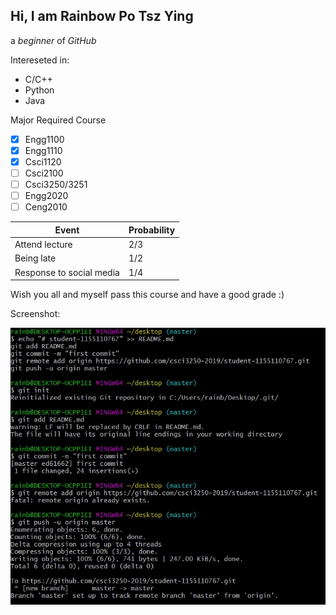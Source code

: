 ## Hi, I am Rainbow Po Tsz Ying
a *beginner* of _GitHub_

Intereseted in:
* C/C++
* Python
* Java

Major Required Course
- [x] Engg1100
- [x] Engg1110
- [x] Csci1120
- [ ] Csci2100
- [ ] Csci3250/3251
- [ ] Engg2020
- [ ] Ceng2010

Event | Probability
------------ | -------------
Attend lecture | 2/3
Being late | 1/2
Response to social media | 1/4

Wish you all and myself pass this course and have a good grade :)

Screenshot:

![screenshot](image.jpg)
